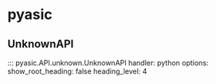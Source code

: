 # pyasic
## UnknownAPI
::: pyasic.API.unknown.UnknownAPI
    handler: python
    options:
        show_root_heading: false
        heading_level: 4
